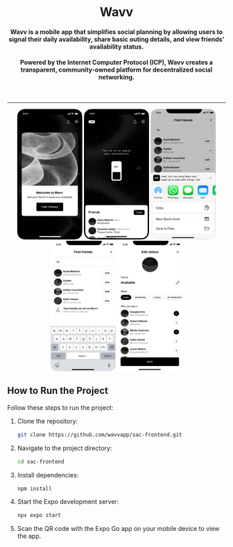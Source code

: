 <p align="center" style="background-color: #F8A65D;">
    <h1 align="center">Wavv</h1>
</p>
<h4 align="center">Wavv is a mobile app that simplifies social planning by allowing users to signal their daily availability, share basic outing details, and view friends' availability status.</h4>
<h4 align="center">
Powered by the Internet Computer Protocol (ICP), Wavv creates a transparent, community-owned platform for decentralized social networking.
</h4>
<br />


---

<p align="center">
  <img src="./assets/images/readme/landing.png" alt="screenshot-1" width="150" height="300">
  <img src="./assets/images/readme/no signal.png" alt="screenshot-3" width="150" height="300">
  <img src="./assets/images/readme/share link.png" alt="screenshot-5" width="150" height="300">
  <img src="./assets/images/readme/find friends.png" alt="screenshot-2" width="150" height="300">
  <img src="./assets/images/readme/Edit status.png" alt="screenshot-4" width="150" height="300">
</p>


## How to Run the Project

Follow these steps to run the project:

1. Clone the repository:
   ```bash
   git clone https://github.com/wavvapp/sac-frontend.git
   ```

2. Navigate to the project directory:
   ```bash
   cd sac-frontend
   ```

3. Install dependencies:
   ```bash
   npm install
   ```

4. Start the Expo development server:
   ```bash
   npx expo start
   ```

5. Scan the QR code with the Expo Go app on your mobile device to view the app.

